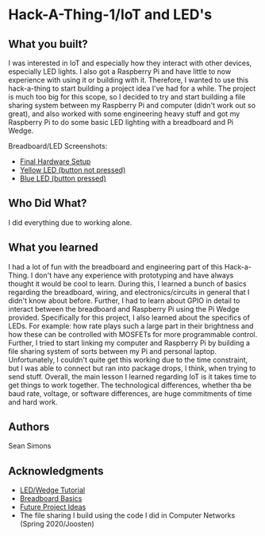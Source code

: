 # Hack-A-Thing-1/IoT and LED's


## What you built? 

I was interested in IoT and especially how they interact with other devices, especially LED lights.  I also got a 
Raspberry Pi and have little to now experience with using it or building with it.  Therefore, I wanted to use this 
hack-a-thing to start building a project idea I've had for a while.  The project is much too big for this scope, so I
decided to try and start building a file sharing system between my Raspberry Pi and computer (didn't work out so great),
and also worked with some engineering heavy stuff and got my Raspberry Pi to do some basic LED lighting with a 
breadboard and Pi Wedge.

Breadboard/LED Screenshots:
* [Final Hardware Setup](./imgs/image4.jpeg)
* [Yellow LED (button not pressed)](./imgs/image3.jpeg)
* [Blue LED (button pressed)](./imgs/image0.jpeg)

## Who Did What?

I did everything due to working alone.

## What you learned

I had a lot of fun with the breadboard and engineering part of this Hack-a-Thing.  I don't have any experience with
prototyping and have always thought it would be cool to learn.  During this, I learned a bunch of basics regarding the
breadboard, wiring, and electronics/circuits in general that I didn't know about before.  Further, I had to learn about
GPIO in detail to interact between the breadboard and Raspberry Pi using the Pi Wedge provided.  Specifically for this 
project, I also learned about the specifics of LEDs.  For example:  how rate plays such a large part in their 
brightness and how these can be controlled with MOSFETs for more programmable control.  Further, I tried to start linking
my computer and Raspberry Pi by building a file sharing system of sorts between my Pi and personal laptop.  Unfortunately,
I couldn't quite get this working due to the time constraint, but I was able to connect but ran into package drops, I
think, when trying to send stuff.  Overall, the main lesson I learned regarding IoT is it takes time to get things to
work together.  The technological differences, whether tha be baud rate, voltage, or software differences, are huge
commitments of time and hard work.  

## Authors

Sean Simons

## Acknowledgments

* [LED/Wedge Tutorial](https://learn.sparkfun.com/tutorials/raspberry-gpio?_ga=1.105514243.1841445417.1449635776)
* [Breadboard Basics](https://learn.sparkfun.com/tutorials/how-to-use-a-breadboard/all)
* [Future Project Ideas](https://dordnung.de/raspberrypi-ledstrip/)
* The file sharing I build using the code I did in Computer Networks (Spring 2020/Joosten)